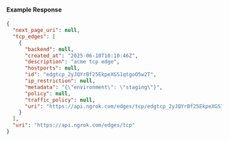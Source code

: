 <!-- Code generated for API Clients. DO NOT EDIT. -->

#### Example Response

```json
{
  "next_page_uri": null,
  "tcp_edges": [
    {
      "backend": null,
      "created_at": "2025-06-10T10:10:46Z",
      "description": "acme tcp edge",
      "hostports": null,
      "id": "edgtcp_2yJQYrBf25EkpeXGS1qtgoO5w2T",
      "ip_restriction": null,
      "metadata": "{\"environment\": \"staging\"}",
      "policy": null,
      "traffic_policy": null,
      "uri": "https://api.ngrok.com/edges/tcp/edgtcp_2yJQYrBf25EkpeXGS1qtgoO5w2T"
    }
  ],
  "uri": "https://api.ngrok.com/edges/tcp"
}
```
